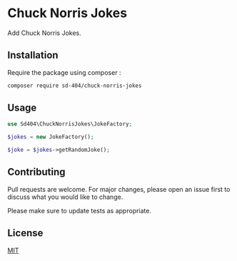 # Chuck Norris Jokes

Add Chuck Norris Jokes.

## Installation

Require the package using composer :

```bash
composer require sd-404/chuck-norris-jokes
```

## Usage

```php
use Sd404\ChuckNorrisJokes\JokeFactory;

$jokes = new JokeFactory();

$joke = $jokes->getRandomJoke();
```

## Contributing
Pull requests are welcome. For major changes, please open an issue first to discuss what you would like to change.

Please make sure to update tests as appropriate.

## License
[MIT](./LICENSE.md)
